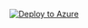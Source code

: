 [![Deploy to Azure](http://azuredeploy.net/deploybutton.png)](https://microsoftdx.github.io/startjs/)
